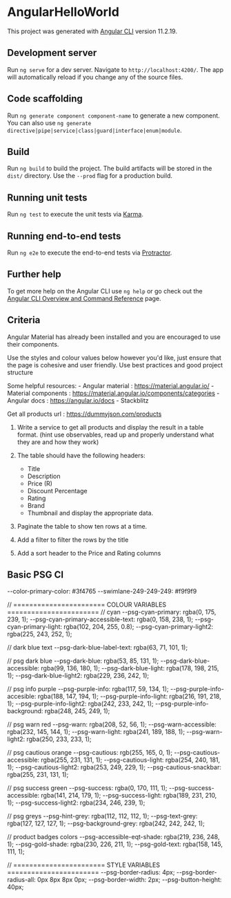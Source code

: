 # AngularHelloWorld

This project was generated with [Angular CLI](https://github.com/angular/angular-cli) version 11.2.19.

## Development server

Run `ng serve` for a dev server. Navigate to `http://localhost:4200/`. The app will automatically reload if you change any of the source files.

## Code scaffolding

Run `ng generate component component-name` to generate a new component. You can also use `ng generate directive|pipe|service|class|guard|interface|enum|module`.

## Build

Run `ng build` to build the project. The build artifacts will be stored in the `dist/` directory. Use the `--prod` flag for a production build.

## Running unit tests

Run `ng test` to execute the unit tests via [Karma](https://karma-runner.github.io).

## Running end-to-end tests

Run `ng e2e` to execute the end-to-end tests via [Protractor](http://www.protractortest.org/).

## Further help

To get more help on the Angular CLI use `ng help` or go check out the [Angular CLI Overview and Command Reference](https://angular.io/cli) page.

## Criteria 

Angular Material has already been installed and you are encouraged to use their components.

Use the styles and colour values below however you'd like, just ensure that the page is cohesive and user friendly.
Use best practices and good project structure 

Some helpful resources: 
    - Angular material : https://material.angular.io/
    - Material components : https://material.angular.io/components/categories
    - Angular docs : https://angular.io/docs
    - Stackblitz

Get all products url : https://dummyjson.com/products

1. Write a service to get all products and display the result in a table format. (hint use observables, read up and properly understand what they are and how they work)
2. The table should have the following headers:
    - Title 
    - Description
    - Price (R)
    - Discount Percentage
    - Rating
    - Brand 
    - Thumbnail
    and display the appropriate data.

3. Paginate the table to show ten rows at a time.
4. Add a filter to filter the rows by the title
5. Add a sort header to the Price and Rating columns


## Basic PSG CI

  --color-primary-color: #3f4765
  --swimlane-249-249-249: #f9f9f9

  // ======================= COLOUR VARIABLES =======================
  // cyan
  --psg-cyan-primary: rgba(0, 175, 239, 1);
  --psg-cyan-primary-accessible-text: rgba(0, 158, 238, 1);
  --psg-cyan-primary-light: rgba(102, 204, 255, 0.8);
  --psg-cyan-primary-light2: rgba(225, 243, 252, 1);

  // dark blue text
  --psg-dark-blue-label-text: rgba(63, 71, 101, 1);

  // psg dark blue
  --psg-dark-blue: rgba(53, 85, 131, 1);
  --psg-dark-blue-accessible: rgba(99, 136, 180, 1);
  --psg-dark-blue-light: rgba(178, 198, 215, 1);
  --psg-dark-blue-light2: rgba(229, 236, 242, 1);

  // psg info purple
  --psg-purple-info: rgba(117, 59, 134, 1);
  --psg-purple-info-accesible: rgba(188, 147, 194, 1);
  --psg-purple-info-light: rgba(216, 191, 218, 1);
  --psg-purple-info-light2: rgba(242, 233, 242, 1);
  --psg-purple-info-background: rgba(248, 245, 249, 1);

  // psg warn red
  --psg-warn: rgba(208, 52, 56, 1);
  --psg-warn-accessible: rgba(232, 145, 144, 1);
  --psg-warn-light: rgba(241, 189, 188, 1);
  --psg-warn-light2: rgba(250, 233, 233, 1);

  // psg cautious orange
  --psg-cautious: rgb(255, 165, 0, 1);
  --psg-cautious-accessible: rgba(255, 231, 131, 1);
  --psg-cautious-light: rgba(254, 240, 181, 1);
  --psg-cautious-light2: rgba(253, 249, 229, 1);
  --psg-cautious-snackbar: rgba(255, 231, 131, 1);

  // psg success green
  --psg-success: rgba(0, 170, 111, 1);
  --psg-success-accessible: rgba(141, 214, 179, 1);
  --psg-success-light: rgba(189, 231, 210, 1);
  --psg-success-light2: rgba(234, 246, 239, 1);

  // psg greys
  --psg-hint-grey: rgba(112, 112, 112, 1);
  --psg-text-grey: rgba(127, 127, 127, 1);
  --psg-background-grey: rgba(242, 242, 242, 1);

  // product badges colors
  --psg-accessible-eqt-shade: rgba(219, 236, 248, 1);
  --psg-gold-shade: rgba(230, 226, 211, 1);
  --psg-gold-text: rgba(158, 145, 111, 1);

  // ======================= STYLE VARIABLES =======================
  --psg-border-radius: 4px;
  --psg-border-radius-all: 0px 8px 8px 0px;
  --psg-border-width: 2px;
  --psg-button-height: 40px;